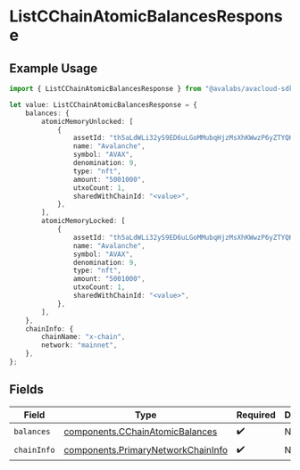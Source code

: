 # ListCChainAtomicBalancesResponse

## Example Usage

```typescript
import { ListCChainAtomicBalancesResponse } from "@avalabs/avacloud-sdk/models/components";

let value: ListCChainAtomicBalancesResponse = {
    balances: {
        atomicMemoryUnlocked: [
            {
                assetId: "th5aLdWLi32yS9ED6uLGoMMubqHjzMsXhKWwzP6yZTYQKYzof",
                name: "Avalanche",
                symbol: "AVAX",
                denomination: 9,
                type: "nft",
                amount: "5001000",
                utxoCount: 1,
                sharedWithChainId: "<value>",
            },
        ],
        atomicMemoryLocked: [
            {
                assetId: "th5aLdWLi32yS9ED6uLGoMMubqHjzMsXhKWwzP6yZTYQKYzof",
                name: "Avalanche",
                symbol: "AVAX",
                denomination: 9,
                type: "nft",
                amount: "5001000",
                utxoCount: 1,
                sharedWithChainId: "<value>",
            },
        ],
    },
    chainInfo: {
        chainName: "x-chain",
        network: "mainnet",
    },
};
```

## Fields

| Field                                                                                    | Type                                                                                     | Required                                                                                 | Description                                                                              |
| ---------------------------------------------------------------------------------------- | ---------------------------------------------------------------------------------------- | ---------------------------------------------------------------------------------------- | ---------------------------------------------------------------------------------------- |
| `balances`                                                                               | [components.CChainAtomicBalances](../../models/components/cchainatomicbalances.md)       | :heavy_check_mark:                                                                       | N/A                                                                                      |
| `chainInfo`                                                                              | [components.PrimaryNetworkChainInfo](../../models/components/primarynetworkchaininfo.md) | :heavy_check_mark:                                                                       | N/A                                                                                      |